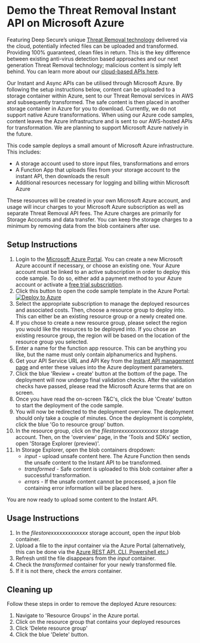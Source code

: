 # Demo the Threat Removal Instant API on Microsoft Azure
Featuring Deep Secure’s unique [Threat Removal technology](https://www.deep-secure.com/threat-removal-1.php) delivered via the cloud, potentially infected files can be uploaded and transformed. Providing 100% guaranteed, clean files in return. This is the key difference between existing anti-virus detection based approaches and our next generation Threat Removal technology; malicious content is simply left behind. You can learn more about our [cloud-based APIs here](https://threat-removal.deep-secure.com/apis).

Our Instant and Async APIs can be utilised through Microsoft Azure. By following the setup instructions below, content can be uploaded to a storage container within Azure, sent to our Threat Removal services in AWS and subsequently transformed. The safe content is then placed in another storage container in Azure for you to download. Currently, we do not support native Azure transformations. When using our Azure code samples, content leaves the Azure infrastructure and is sent to our AWS-hosted APIs for transformation. We are planning to support Microsoft Azure natively in the future.

This code sample deploys a small amount of Microsoft Azure infrastructure. This includes:
+ A storage account used to store input files, transformations and errors
+ A Function App that uploads files from your storage account to the instant API, then downloads the result
+ Additional resources necessary for logging and billing within Microsoft Azure

These resources will be created in your own Microsoft Azure account, and usage will incur charges to your Microsoft Azure subscription as well as separate Threat Removal API fees. The Azure charges are primarily for Storage Accounts and data transfer. You can keep the storage charges to a minimum by removing data from the blob containers after use.

## Setup Instructions
1. Login to the [Microsoft Azure Portal](https://portal.azure.com/). You can create a new Microsoft Azure account if necessary, or choose an existing one. Your Azure account must be linked to an active subscription in order to deploy this code sample. To do so, either add a payment method to your Azure account or activate a [free trial subscription](https://azure.microsoft.com/en-gb/offers/ms-azr-0044p/).
2. Click this button to open the code sample template in the Azure Portal:  
[![Deploy to Azure](https://azuredeploy.net/deploybutton.png)](https://portal.azure.com/#create/Microsoft.Template/uri/https%3A%2F%2Fraw.githubusercontent.com%2FThinkFlooD%2FARM-Deploy%2Fmaster%2Fazuredeploy.json)
3. Select the appropriate subscription to manage the deployed resources and associated costs. Then, choose a resource group to deploy into. This can either be an existing resource group or a newly created one.
4. If you chose to create a new resource group, please select the region you would like the resources to be deployed into. If you chose an existing resource group, the region will be based on the location of the resource group you selected.
5. Enter a name for the function app resource. This can be anything you like, but the name must only contain alphanumerics and hyphens.
6. Get your API Service URL and API Key from the [Instant API management page](https://threat-removal.deep-secure.com/api/instant/manage) and enter these values into the Azure deployment parameters.
7. Click the blue 'Review + create' button at the bottom of the page. The deployment will now undergo final validation checks. After the validation checks have passed, please read the Microsoft Azure terms that are on screen.
8. Once you have read the on-screen T&C's, click the blue 'Create' button to start the deployment of the code sample.
9. You will now be redirected to the deployment overview. The deployment should only take a couple of minutes. Once the deployment is complete, click the blue 'Go to resource group' button.
10. In the resource group, click on the *filestorexxxxxxxxxxxxx* storage account. Then, on the 'overview' page, in the 'Tools and SDKs' section, open 'Storage Explorer (preview)'.
11. In Storage Explorer, open the blob containers dropdown:  
    + *input* - upload unsafe content here. The Azure Function then sends the unsafe content to the Instant API to be transformed.
    + *transformed* - Safe content is uploaded to this blob container after a successful transformation.
    + *errors* - If the unsafe content cannot be processed, a json file containing error information will be placed here.

You are now ready to upload some content to the Instant API.

## Usage Instructions
1. In the *filestorexxxxxxxxxxxxx* storage account, open the *input* blob container.
2. Upload a file to the *input* container via the Azure Portal (alternatively, this can be done via the [Azure REST API, CLI, Powershell etc.](https://docs.microsoft.com/en-us/azure/storage/blobs/storage-blobs-introduction))
3. Refresh until the file disappears from the *input* container.
3. Check the *transformed* container for your newly transformed file.
4. If it is not there, check the *errors* container.

## Cleaning up
Follow these steps in order to remove the deployed Azure resources:
1. Navigate to 'Resource Groups' in the Azure portal.
2. Click on the resource group that contains your deployed resources
3. Click 'Delete resource group'
4. Click the blue 'Delete' button.